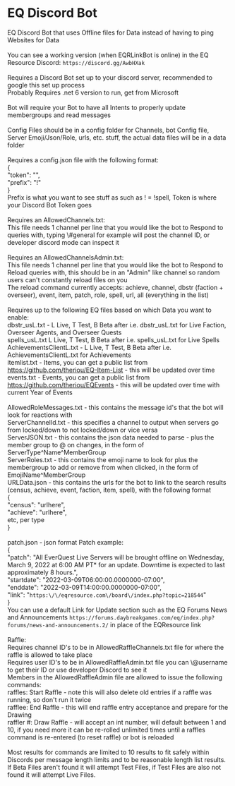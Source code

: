 # EQ Discord Bot
EQ Discord Bot that uses Offline files for Data instead of having to ping Websites for Data\
\
You can see a working version (when EQRLinkBot is online) in the EQ Resource Discord: `https://discord.gg/AwbHXak`\
\
Requires a Discord Bot set up to your discord server, recommended to google this set up process\
Probably Requires .net 6 version to run, get from Microsoft\
\
Bot will require your Bot to have all Intents to properly update membergroups and read messages\
\
Config Files should be in a config folder for Channels, bot Config file, Server Emoji/Json/Role, urls, etc. stuff, the actual data files will be in a data folder\
\
Requires a config.json file with the following format:\
{\
  "token": "",\
  "prefix": "!"\
}\
Prefix is what you want to see stuff as such as ! = !spell, Token is where your Discord Bot Token goes\
\
Requires an AllowedChannels.txt:\
This file needs 1 channel per line that you would like the bot to Respond to queries with, typing \\#general for example will post the channel ID, or developer discord mode can inspect it\
\
Requires an AllowedChannelsAdmin.txt:\
This file needs 1 channel per line that you would like the bot to Respond to Reload queries with, this should be in an "Admin" like channel so random users can't constantly reload files on you\
The reload command currently accepts: achieve, channel, dbstr (faction + overseer), event, item, patch, role, spell, url, all (everything in the list)\
\
Requires up to the following EQ files based on which Data you want to enable:\
dbstr_usL.txt - L Live, T Test, B Beta after i.e. dbstr_usL.txt for Live Faction, Overseer Agents, and Overseer Quests\
spells_usL.txt L Live, T Test, B Beta after i.e. spells_usL.txt for Live Spells\
AchievementsClientL.txt - L Live, T Test, B Beta after i.e. AchievementsClientL.txt for Achievements\
itemlist.txt - Items, you can get a public list from https://github.com/theriou/EQ-Item-List - this will be updated over time\
events.txt - Events, you can get a public list from https://github.com/theriou/EQEvents - this will be updated over time with current Year of Events\
\
AllowedRoleMessages.txt - this contains the message id's that the bot will look for reactions with\
ServerChannelId.txt - this specifies a channel to output when servers go from locked/down to not locked/down or vice versa\
ServerJSON.txt - this contains the json data needed to parse - plus the member group to @ on changes, in the form of ServerType^Name^MemberGroup\
ServerRoles.txt - this contains the emoji name to look for plus the membergroup to add or remove from when clicked, in the form of EmojiName^MemberGroup\
URLData.json - this contains the urls for the bot to link to the search results (census, achieve, event, faction, item, spell), with the following format\
{\
  "census": "urlhere",\
  "achieve": "urlhere",\
  etc, per type\
}\
\
patch.json - json format Patch example:\
{\
"patch": "All EverQuest Live Servers will be brought offline on Wednesday, March 9, 2022 at 6:00 AM PT* for an update. Downtime is expected to last approximately 8 hours.",\
"startdate": "2022-03-09T06:00:00.0000000-07:00",\
"enddate": "2022-03-09T14:00:00.0000000-07:00",\
"link": "`https:\/\/eqresource.com\/board\/index.php?topic=218544`"\
}\
You can use a default Link for Update section such as the EQ Forums News and Announcements `https://forums.daybreakgames.com/eq/index.php?forums/news-and-announcements.2/` in place of the EQResource link\
\
Raffle:\
Requires channel ID's to be in AllowedRaffleChannels.txt file for where the raffle is allowed to take place\
Requires user ID's to be in AllowedRaffleAdmin.txt file you can \\@username to get their ID or use developer Discord to see it\
Members in the AllowedRaffleAdmin file are allowed to issue the following commands:\
raffles: Start Raffle - note this will also delete old entries if a raffle was running, so don't run it twice\
rafflee: End Raffle - this will end raffle entry acceptance and prepare for the Drawing\
raffler #: Draw Raffle - will accept an int number, will default between 1 and 10, if you need more it can be re-rolled unlimited times until a raffles command is re-entered (to reset raffle) or bot is reloaded\
\
Most results for commands are limited to 10 results to fit safely within Discords per message length limits and to be reasonable length list results.
\
If Beta Files aren't found it will attempt Test Files, if Test Files are also not found it will attempt Live Files.
